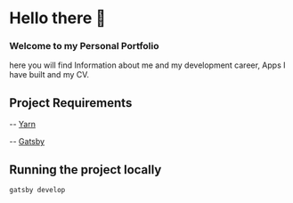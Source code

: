 # Hello there 👋

### Welcome to my Personal Portfolio

here you will find Information about me and my development career, Apps I have built and my CV.

## Project Requirements

-- [Yarn](https://choosealicense.com/licenses/mit/)

-- [Gatsby](https://www.gatsbyjs.com/docs/reference/gatsby-cli/)

## Running the project locally

```bash
gatsby develop
```
